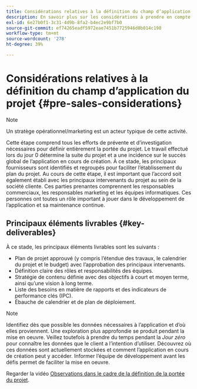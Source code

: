```yaml
---
title: Considérations relatives à la définition du champ d’application du projet
description: En savoir plus sur les considérations à prendre en compte lorsqu’un projet AEM Screens est défini.
exl-id: 6e27b0f1-3c31-4d9b-8fa2-b4ec2e9bf7b0
source-git-commit: ef74265eadf5972eae7451b7725946d8b014c198
workflow-type: tm+mt
source-wordcount: '278'
ht-degree: 39%

---
```


# Considérations relatives à la définition du champ d’application du projet {#pre-sales-considerations}

>[!NOTE]
>Un stratège opérationnel/marketing est un acteur typique de cette activité.

Cette étape comprend tous les efforts de prévente et d’investigation nécessaires pour définir entièrement la portée du projet. Le travail effectué lors du jour 0 détermine la suite du projet et a une incidence sur le succès global de l’application en cours de création.
À ce stade, les principaux fournisseurs sont identifiés et regroupés pour faciliter l’établissement du plan du projet. Au cours de cette étape, il est important que l’accord soit également établi avec les principaux intervenants du projet au sein de la société cliente. Ces parties prenantes comprennent les responsables commerciaux, les responsables marketing et les équipes informatiques. Ces personnes ont toutes un rôle important à jouer dans le développement de l’application et sa maintenance continue.

## Principaux éléments livrables {#key-deliverables}

À ce stade, les principaux éléments livrables sont les suivants :

* Plan de projet approuvé (y compris l’étendue des travaux, le calendrier du projet et le budget) avec l’approbation des principaux intervenants.
* Définition claire des rôles et responsabilités des équipes.
* Stratégie de contenu définie avec des objectifs à court et moyen terme, ainsi qu’une vision à long terme.
* Liste des besoins en matière de rapports et des indicateurs de performance clés (IPC).
* Ébauche de calendrier et de plan de déploiement.

>[!NOTE]
>
>Identifiez dès que possible les données nécessaires à l’application et d’où elles proviennent. Une exploration plus approfondie se produit pendant la mise en oeuvre. Veillez toutefois à prendre du temps pendant la *Jour zéro* pour connaître les données que le client a l’intention d’utiliser. Découvrez où ces données sont actuellement stockées et comment l’application en cours de création peut y accéder. Informer l’équipe de développement avant les défis permet de faciliter la mise en oeuvre.

Regarder la vidéo [Observations dans le cadre de la définition de la portée du projet](https://experienceleague.adobe.com/fr/docs/experience-manager-screens/user-guide/digital-signage-network/project-considerations).
